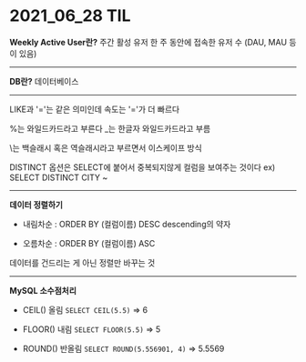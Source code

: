 # 2021_06_28 TIL


**Weekly Active User란?**
주간 활성 유저
한 주 동안에 접속한 유저 수
(DAU, MAU 등이 있음)

* * * * *

**DB란?**
데이터베이스

* * * * *

LIKE과 '='는 같은 의미인데 속도는 '='가 더 빠르다


%는 와일드카드라고 부른다
_는 한글자 와일드카드라고 부름

\는 백슬래시 혹은 역슬래시라고 부르면서 이스케이프 방식

DISTINCT 옵션은 SELECT에 붙어서 중복되지않게 컬럼을 보여주는 것이다
ex) SELECT DISTINCT CITY ~

* * * * *
**데이터 정렬하기**
- 내림차순 : ORDER BY (컬럼이름) DESC
descending의 약자

- 오름차순 : ORDER BY (컬럼이름) ASC

데이터를 건드리는 게 아닌 정렬만 바꾸는 것

* * * * *

**MySQL 소수점처리**

- CEIL() 올림
`SELECT CEIL(5.5)` => 6

- FLOOR() 내림
`SELECT FLOOR(5.5)` => 5

- ROUND() 반올림
`SELECT ROUND(5.556901, 4)` => 5.5569
